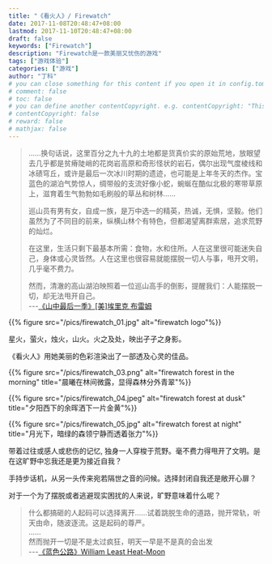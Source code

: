 ```yaml
---
title: "《看火人》/ Firewatch"
date: 2017-11-08T20:48:47+08:00
lastmod: 2017-11-10T20:48:47+08:00
draft: false
keywords: ["Firewatch"]
description: "Firewatch是一款美丽又忧伤的游戏"
tags: ["游戏体验"]
categories: ["游戏"]
author: "丁科"
# you can close something for this content if you open it in config.toml.
# comment: false
# toc: false
# you can define another contentCopyright. e.g. contentCopyright: "This is an another copyright."
# contentCopyright: false
# reward: false
# mathjax: false
---
```


> ……换句话说，这里百分之九十九的土地都是货真价实的原始荒地，放眼望去几乎都是贫瘠陡峭的花岗岩高原和奇形怪状的岩石，偶尔出现气度棱线和冰碛穹丘，或许是最后一次冰川时期的遗迹，也可能是上年冬天的杰作。宝蓝色的湖泊气势惊人，绸带般的支流好像小蛇，蜿蜒在酷似北极的寒带草原上，滋育着生气勃勃如毛刷般的草丛和树林……
>
> 巡山员有男有女，自成一族，是万中选一的精英，热诚，无惧，坚毅。他们虽然为了不同目的前来，纵横山林个有特色，但都渴望离群索居，追求荒野的灿烂。
>
> 在这里，生活只剩下最基本所需：食物，水和住所。人在这里很可能迷失自己，身体或心灵皆然。人在这里也很容易就能摆脱一切人与事，甩开文明，几乎毫不费力。
>
> 然而，清澈的高山湖泊映照着一位巡山高手的倒影，提醒我们：人能摆脱一切，却无法甩开自己。   
> ---[《山中最后一季》[美]埃里克 布雷姆](https://book.douban.com/subject/26801537/)

{{% figure src="/pics/firewatch_01.jpg" alt="firewatch logo"%}}

星火，萤火，烛火，山火。火之及处，映出孑孑之身影。
<!--more-->

《看火人》用她美丽的色彩渲染出了一部透及心灵的佳品。

{{% figure src="/pics/firewatch_03.png" alt="firewatch forest in the morning" title="晨曦在林间微露，显得森林分外青翠"%}}

{{% figure src="/pics/firewatch_04.jpeg" alt="firewatch forest at dusk" title="夕阳西下的余晖洒下一片金黄"%}}

{{% figure src="/pics/firewatch_05.jpg" alt="firewatch forest at night" title="月光下，暗绿的森领宁静而透着张力"%}}

带着过往或感人或悲伤的记忆, 独身一人穿梭于荒野。毫不费力得甩开了文明。是在这旷野中忘我还是更为接近自我？

手持步话机，从另一头传来宛若隔世之音的问候。选择封闭自我还是敞开心扉？

对于一个为了摆脱或者逃避现实困扰的人来说，旷野意味着什么呢？

> 什么都搞砸的人起码可以选择离开……试着跳脱生命的道路，抛开常轨，听天由命，随波逐流。这是起码的尊严。  
> ……   
> 然而抛开一切是不是太过疯狂，明天一早是不是真的会出发    
> ---[《蓝色公路》William Least Heat-Moon](https://book.douban.com/subject/1796646/)
